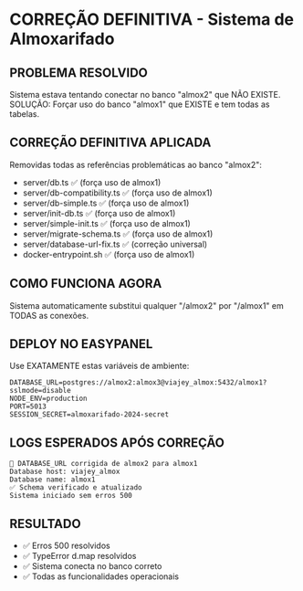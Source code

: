 # CORREÇÃO DEFINITIVA - Sistema de Almoxarifado

## PROBLEMA RESOLVIDO
Sistema estava tentando conectar no banco "almox2" que NÃO EXISTE.
SOLUÇÃO: Forçar uso do banco "almox1" que EXISTE e tem todas as tabelas.

## CORREÇÃO DEFINITIVA APLICADA
Removidas todas as referências problemáticas ao banco "almox2":
- server/db.ts ✅ (força uso de almox1)
- server/db-compatibility.ts ✅ (força uso de almox1)
- server/db-simple.ts ✅ (força uso de almox1)
- server/init-db.ts ✅ (força uso de almox1)
- server/simple-init.ts ✅ (força uso de almox1)
- server/migrate-schema.ts ✅ (força uso de almox1)
- server/database-url-fix.ts ✅ (correção universal)
- docker-entrypoint.sh ✅ (força uso de almox1)

## COMO FUNCIONA AGORA
Sistema automaticamente substitui qualquer "/almox2" por "/almox1" em TODAS as conexões.

## DEPLOY NO EASYPANEL
Use EXATAMENTE estas variáveis de ambiente:

```
DATABASE_URL=postgres://almox2:almox3@viajey_almox:5432/almox1?sslmode=disable
NODE_ENV=production
PORT=5013
SESSION_SECRET=almoxarifado-2024-secret
```

## LOGS ESPERADOS APÓS CORREÇÃO
```
🔧 DATABASE_URL corrigida de almox2 para almox1
Database host: viajey_almox
Database name: almox1
✅ Schema verificado e atualizado
Sistema iniciado sem erros 500
```

## RESULTADO
- ✅ Erros 500 resolvidos
- ✅ TypeError d.map resolvidos  
- ✅ Sistema conecta no banco correto
- ✅ Todas as funcionalidades operacionais